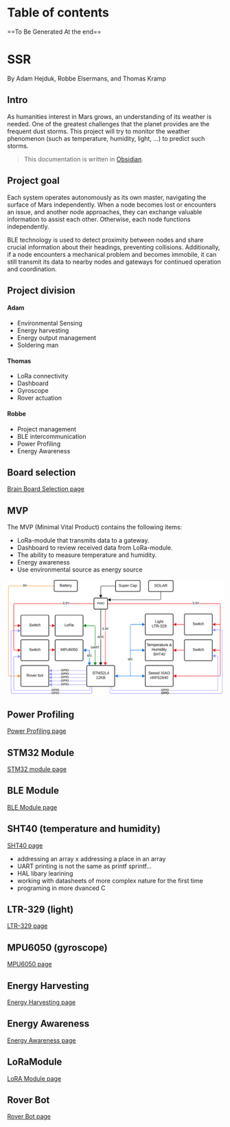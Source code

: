 # Table of contents
==To Be Generated At the end==

# SSR
By Adam Hejduk, Robbe Elsermans, and Thomas Kramp
## Intro
As humanities interest in Mars grows, an understanding of its weather is needed. One of the greatest challenges that the planet provides are the frequent dust storms.
This project will try to monitor the weather phenomenon (such as temperature, humidity, light, ...) to predict such storms.

> This documentation is written in [Obsidian](https://obsidian.md/).
## Project goal
Each system operates autonomously as its own master, navigating the surface of Mars independently. When a node becomes lost or encounters an issue, and another node approaches, they can exchange valuable information to assist each other. Otherwise, each node functions independently.

BLE technology is used to detect proximity between nodes and share crucial information about their headings, preventing collisions. Additionally, if a node encounters a mechanical problem and becomes immobile, it can still transmit its data to nearby nodes and gateways for continued operation and coordination.
## Project division
#### Adam
- Environmental Sensing​
- Energy harvesting ​
- Energy output management​
- Soldering man
#### Thomas
- LoRa connectivity
- Dashboard
- Gyroscope
- Rover actuation
#### Robbe
- Project management
- BLE intercommunication
- Power Profiling
- Energy Awareness
## Board selection
[Brain Board Selection page](Pages/Investigation/Brain_Board_Selection.md)

## MVP
The MVP (Minimal Vital Product) contains the following items:
- LoRa-module that transmits data to a gateway.
- Dashboard to review received data from LoRa-module.
- The ability to measure temperature and humidity.
- Energy awareness
- Use environmental source as energy source

![Block Diagram](Images/diagrams/Block_Diagram.png)
## Power Profiling
[Power Profiling page](Pages/Power_Profiling/Power_Profiling_V1.md)
## STM32 Module
[STM32 module page](Pages/Brain_Module/STM32L412KB.md)
## BLE Module
[BLE Module page](Pages/BLE_Module/nRF52_SEEED_XIAO.md)
## SHT40 (temperature and humidity)
[SHT40 page](Pages/Sensor/SHT40.md)
- addressing an array x addressing a place in an array 
- UART printing is not the same as printf sprintf...
- HAL libary learining
- working with datasheets of more complex nature for the first time 
- programing in more dvanced C
## LTR-329 (light)
[LTR-329 page](Pages/Sensor/LTR-329.md)
## MPU6050 (gyroscope)
[MPU6050 page](Pages/Sensor/MPU6050.md)
## Energy Harvesting
[Energy Harvesting page](Pages/Energy_Harvesting/Energy_Harvesting.md)
## Energy Awareness
[Energy Awareness page](Pages/Energy_Awareness/Energy_Awareness.md)
## LoRaModule
[LoRA Module page](Pages/LoRa/LoRa_Module.md)
## Rover Bot
[Rover Bot page](Pages/LineBot/Rover_Bot.md)

